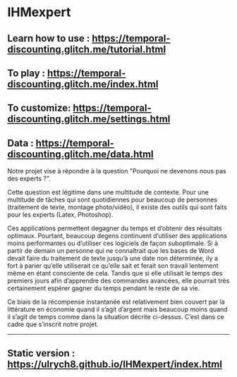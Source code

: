 # IHMexpert

Learn how to use : https://temporal-discounting.glitch.me/tutorial.html
------
To play : https://temporal-discounting.glitch.me/index.html
-----
To customize: https://temporal-discounting.glitch.me/settings.html
------
Data : https://temporal-discounting.glitch.me/data.html
------
Notre projet vise à répondre à la question "Pourquoi ne devenons nous pas des experts ?". 

Cette question est légitime dans une multitude de contexte. Pour une multitude de tâches qui sont quotidiennes pour beaucoup de personnes (traitement de texte, montage photo/vidéo), il existe des outils qui sont faits pour les experts (Latex, Photoshop).

Ces applications permettent degagner du temps et d’obtenir des résultats optimaux. Pourtant, beaucoup degens continuent d’utiliser des applications moins performantes ou d’utiliser ces logiciels de façon suboptimale. Si à partir de demain un personne qui ne connaîtrait que les bases de Word devait faire du traitement de texte jusqu’à une date non déterminée, ily a fort à parier qu’elle utiliserait ce qu’elle sait et ferait son travail lentement même en étant consciente de cela. Tandis que si elle utilisait le temps des premiers jours afin d’apprendre des commandes avancées, elle pourrait très certainement espérer gagner du temps pendant le reste de sa vie.

Ce biais de la récompense instantanée est relativement bien couvert par la littérature en économie quand il s’agit d’argent mais beaucoup moins quand il s’agit de temps comme dans la situation décrite ci-dessus. C’est dans ce cadre que s’inscrit notre projet.


----------------------

Static version : https://ulrych8.github.io/IHMexpert/index.html
------

